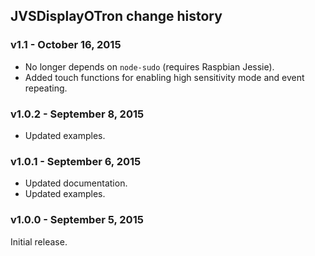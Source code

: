 ## JVSDisplayOTron change history

### v1.1 - October 16, 2015
* No longer depends on `node-sudo` (requires Raspbian Jessie).
* Added touch functions for enabling high sensitivity mode and event repeating.

### v1.0.2 - September 8, 2015
* Updated examples.

### v1.0.1 - September 6, 2015
* Updated documentation.
* Updated examples.

### v1.0.0 - September 5, 2015
Initial release.